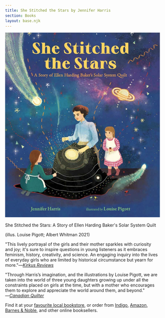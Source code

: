 ```yaml
---
title: She Stitched the Stars by Jennifer Harris
section: Books
layout: base.njk
---
```


<div class="max-w-prose">

<img class="mr-5 mb-5 md:max-w-sm" src="/img/she-stitched-the-stars-cover.jpg"/>

<p class="italic font-bold"> She Stitched the Stars: A Story of Ellen Harding Baker's Solar System Quilt</p>

<p>(illus. Louise Pigott; Albert Whitman 2021)</p>

<p>"This lively portrayal of the girls and their mother sparkles with curiosity and joy; it's sure to inspire questions in young listeners as it embraces feminism, history, creativity, and science. An engaging inquiry into the lives of everyday girls who are limited by historical circumstance but yearn for more."―<i><a href="https://www.kirkusreviews.com/book-reviews/jennifer-harris/she-stitched-the-stars/">Kirkus Reviews</a></i></p>

<p>"Through Harris’s imagination, and the illustrations by Louise Pigott, we are taken into the world of three young daughters growing up under all the constraints placed on girls at the time, but with a mother who encourages them to explore and appreciate the world around them, and beyond." ―<i><a href="https://canadianquilter.com/she-stitched-the-stars/">Canadian Quilter</a></i></p>

<p class="text-base">Find it at your <a href="https://www.indiebound.org/search/book?keys=she+stitched+the+stars">favourite local bookstore</a>, or order from <a href="https://www.chapters.indigo.ca/en-ca/books/she-stitched-the-stars-a/9780807573228-item.html">Indigo</a>, <a href="https://www.amazon.com/She-Stitched-Stars-Harding-History/dp/0807573221">Amazon</a>, <a href="https://www.barnesandnoble.com/w/she-stitched-the-stars-jennifer-harris/1138772508">Barnes &amp; Noble</a>, and other online booksellers.</p>

</div>
